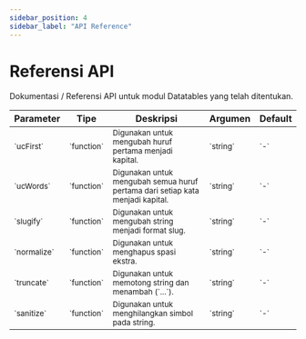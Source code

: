 ```yaml
---
sidebar_position: 4
sidebar_label: "API Reference"
---
```


# Referensi API

Dokumentasi / Referensi API untuk modul Datatables yang telah ditentukan.

<table>
  <thead>
    <tr>
      <th>Parameter</th>
      <th>Tipe</th>
      <th>Deskripsi</th>
      <th>Argumen</th>
      <th>Default</th>
    </tr>
  </thead>
  <tbody>
    <tr>
      <td><small>`ucFirst`</small></td>
      <td><small>`function`</small></td>
      <td><small>Digunakan untuk mengubah huruf pertama menjadi kapital.</small></td>
      <td><small>`string`</small></td>
      <td><small>`-`</small></td>
    </tr>
    <tr>
      <td><small>`ucWords`</small></td>
      <td><small>`function`</small></td>
      <td><small>Digunakan untuk mengubah semua huruf pertama dari setiap kata menjadi kapital.</small></td>
      <td><small>`string`</small></td>
      <td><small>`-`</small></td>
    </tr>
    <tr>
      <td><small>`slugify`</small></td>
      <td><small>`function`</small></td>
      <td><small>Digunakan untuk mengubah string menjadi format slug.</small></td>
      <td><small>`string`</small></td>
      <td><small>`-`</small></td>
    </tr>
    <tr>
      <td><small>`normalize`</small></td>
      <td><small>`function`</small></td>
      <td><small>Digunakan untuk menghapus spasi ekstra.</small></td>
      <td><small>`string`</small></td>
      <td><small>`-`</small></td>
    </tr>
    <tr>
      <td><small>`truncate`</small></td>
      <td><small>`function`</small></td>
      <td><small>Digunakan untuk memotong string dan menambah (`...`).</small></td>
      <td><small>`string`</small></td>
      <td><small>`-`</small></td>
    </tr>
    <tr>
      <td><small>`sanitize`</small></td>
      <td><small>`function`</small></td>
      <td><small>Digunakan untuk menghilangkan simbol pada string.</small></td>
      <td><small>`string`</small></td>
      <td><small>`-`</small></td>
    </tr>
  </tbody>
</table>
